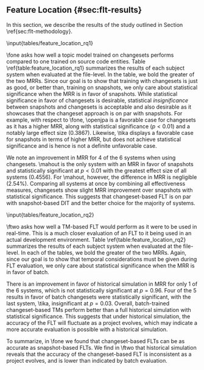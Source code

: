 ## Feature Location {#sec:flt-results}

In this section, we describe the results of the study outlined in Section
\ref{sec:flt-methodology}.

\input{tables/feature_location_rq1}

\fone asks how well a topic model trained on changesets performs compared to
one trained on source code entities.  Table \ref{table:feature_location_rq1}
summarizes the results of each subject system when evaluated at the file-level.
In the table, we bold the greater of the two MRRs.  Since our goal is to
show that training with changesets is just as good, or better than, training on
snapshots, we only care about statistical significance when the MRR is in favor
of snapshots.  While statistical significance in favor of changesets is
desirable, statistical *insignificance* between snapshots and
changesets is acceptable and also desirable as it showcases that the changeset
approach is on par with snapshots.  For example, with respect to \fone,
\openjpa is a favorable case for changesets as it has a higher MRR, along with
statistical significance ($p < 0.01$) and a notably large effect size
($0.3867$).  Likewise, \tika displays a favorable case for snapshots in terms
of higher MRR, but does not achieve statistical significance and is hence is
not a definite unfavorable case.

We note an improvement in MRR for 4 of the 6 systems when using changesets.
\mahout is the only system with an MRR in favor of snapshots and statistically
significant at $p < 0.01$ with the greatest effect size of all systems
($0.4556$).  For \mahout, however, the difference in MRR is negligible (2.54%).
Comparing all systems at once by combining all effectiveness measures,
changesets show slight MRR improvement over snapshots with statistical
significance.  This suggests that changeset-based FLT is on par with
snapshot-based DIT and the better choice for the majority of systems.

\input{tables/feature_location_rq2}

\ftwo asks how well a TM-based FLT would perform as it were to be used in
real-time.  This is a much closer evaluation of an FLT to it being used in an
actual development environment.  Table \ref{table:feature_location_rq2}
summarizes the results of each subject system when evaluated at the file-level.
In each of the tables, we bold the greater of the two MRRs.  Again, since our
goal is to show that temporal considerations must be given during FLT
evaluation, we only care about statistical significance when the MRR is in
favor of batch.

There is an improvement in favor of historical simulation in MRR for only 1 of
the 6 systems, which is not statistically significant at $p=0.96$.  Four of the
5 results in favor of batch changesets were statistically significant, with the
last system, \tika, insignificant at $p=0.03$.  Overall, batch-trained
changeset-based TMs perform better than a full historical simulation with
statistical significance.  This suggests that under historical simulation, the
accuracy of the FLT will fluctuate as a project evolves, which may indicate a
more accurate evaluation is possible with a historical simulation.

To summarize, in \fone we found that changeset-based FLTs can be as accurate
as snapshot-based FLTs.  We find in \ftwo that historical simulation reveals
that the accuracy of the changeset-based FLT is inconsistent as a project
evolves, and is lower than indicated by batch evaluation.
